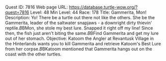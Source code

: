 Quest ID: 7816
Web page URL: https://database.turtle-wow.org/?quest=7816
Level: 48
Min Level: 44
Race: 178
Title: Gammerita, Mon!
Description: Yo! There be a turtle out there not like the others. She be the Gammerita, leader of the saltwater snapjaws - a downright dirty thievin' reptile.$B$BMon, she stole my best lure. Snapped it right off my line! Since then, the fish just aren't biting the same.$B$BFind Gammerita and get my lure out of her stomach.
Objective: Katoom the Angler at Revantusk Village in the Hinterlands wants you to kill Gammerita and retrieve Katoom's Best Lure from her corpse.$B$BKatoom mentioned that Gammerita hangs out on the coast with the other turtles.
